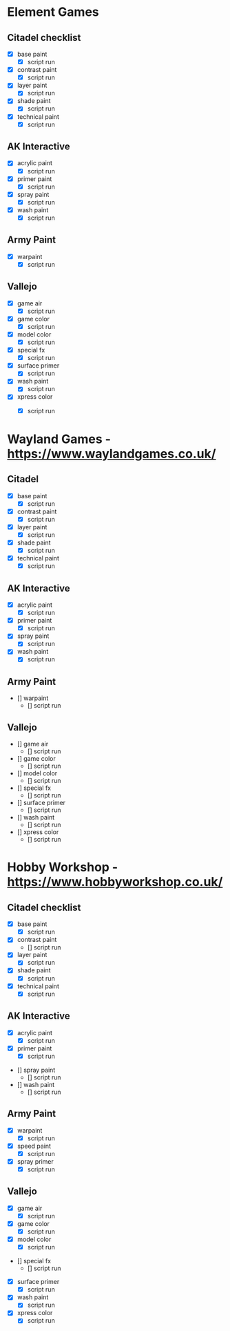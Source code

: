 # Element Games

## Citadel checklist
- [x] base paint
    - [x] script run
- [x] contrast paint
    - [x] script run
- [x] layer paint
    - [x] script run
- [x] shade paint
    - [x] script run
- [x] technical paint
    - [x] script run

## AK Interactive
- [x] acrylic paint
    - [x] script run
- [x] primer paint
    - [x] script run
- [x] spray paint
    - [x] script run
- [x] wash paint
    - [x] script run

## Army Paint
- [x] warpaint
    - [x] script run

## Vallejo
- [x] game air
    - [x] script run
- [x] game color
    - [x] script run
- [x] model color
    - [x] script run
- [x] special fx
    - [x] script run
- [x] surface primer
    - [x] script run
- [x] wash paint
    - [x] script run
- [x] xpress color
    - [x] script run



# Wayland Games - https://www.waylandgames.co.uk/

## Citadel
- [x] base paint
    - [x] script run
- [x] contrast paint
    - [x] script run
- [x] layer paint
    - [x] script run
- [x] shade paint
    - [x] script run
- [x] technical paint
    - [x] script run

## AK Interactive
- [x] acrylic paint
    - [x] script run
- [x] primer paint
    - [x] script run
- [x] spray paint
    - [x] script run
- [x] wash paint
    - [x] script run

## Army Paint
- [] warpaint
    - [] script run

## Vallejo
- [] game air
    - [] script run
- [] game color
    - [] script run
- [] model color
    - [] script run
- [] special fx
    - [] script run
- [] surface primer
    - [] script run
- [] wash paint
    - [] script run
- [] xpress color
    - [] script run


# Hobby Workshop - https://www.hobbyworkshop.co.uk/

## Citadel checklist
- [x] base paint
    - [x] script run
- [x] contrast paint
    - [] script run
- [x] layer paint
    - [x] script run
- [x] shade paint
    - [x] script run
- [x] technical paint
    - [x] script run

## AK Interactive
- [x] acrylic paint
    - [x] script run
- [x] primer paint
    - [x] script run
- [] spray paint
    - [] script run
- [] wash paint
    - [] script run

## Army Paint
- [x] warpaint
    - [x] script run
- [x] speed paint
    - [x] script run
- [x] spray primer
    - [x] script run

## Vallejo
- [x] game air
    - [x] script run
- [x] game color
    - [x] script run
- [x] model color
    - [x] script run
- [] special fx
    - [] script run
- [x] surface primer
    - [x] script run
- [x] wash paint
    - [x] script run
- [x] xpress color
    - [x] script run